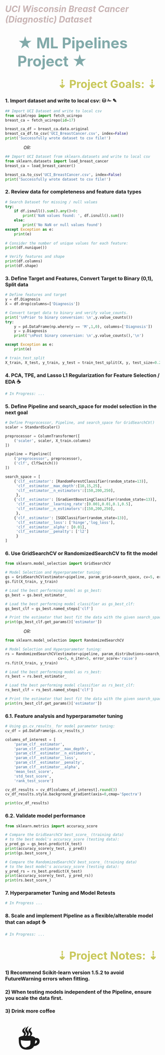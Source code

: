 # <div style="color:rgb(200,180,180)"> ***UCI Wisconsin Breast Cancer (Diagnostic) Dataset*** </div>

## <div style="margin-left:40px;color:rgb(130,170,170);font-size:48px"> &#9733;  ML Pipelines Project  &#9733;

### <div style="margin-left:170px;color:rgb(200,200,90);font-size:36px"> &#8675; Project Goals: &#8675;</div>

### 1. Import dataset and write to local csv:  &#9921; &#9985; &#9998;
```python
## Import UCI Dataset and write to local csv
from ucimlrepo import fetch_ucirepo
breast_ca = fetch_ucirepo(id=17)

breast_ca_df = breast_ca.data.original
breast_ca_df.to_csv('UCI_BreastCancer.csv', index=False)
print('Successfully wrote dataset to csv file!')
```
*<div style="margin-left: 60px;"> OR: </div>*
```python
## Import UCI Dataset from sklearn.datasets and write to local csv
from sklearn.datasets import load_breast_cancer
breast_ca = load_breast_cancer()

breast_ca.to_csv('UCI_BreastCancer.csv', index=False)
print('Successfully wrote dataset to csv file!')
```
###
### 2. Review data for completeness and feature data types 
```python
# Search Dataset for missing / null values
try:
    if df.isnull().sum().any()>0:
        print('NaN values found: ', df.isnull().sum())
    else:
        print('No NaN or null values found')
except Exception as e:
    print(e)
    
# Consider the number of unique values for each feature:
print(df.nunique())

# Verify features and shape
print(df.columns)
print(df.shape)
```
###
### 3. Define Target and Features, Convert Target to Binary (0,1), Split data
```python
# Define features and target
y = df.Diagnosis
X = df.drop(columns=['Diagnosis'])

# Convert target data to binary and verify value_counts.
print('\nPrior to binary conversion: \n',y.value_counts())
try:
    y = pd.DataFrame(np.where(y == 'M',1,0), columns=['Diagnosis'])
    y = y.Diagnosis
    print('\nPost binary conversion: \n',y.value_counts(),'\n')

except Exception as e:
    print(e)

# train_test_split
X_train, X_test, y_train, y_test = train_test_split(X, y, test_size=0.2, random_state=13)
```
###
### 4. PCA, TPE, and Lasso L1 Regularization for Feature Selection / EDA &#9749;
```python
# In Progress: ...
```
###
### 5. Define Pipeline and search_space for model selection in the next goal
```python
# Define Preprocessor, Pipeline, and search_space for GridSearchCV()
scaler = StandardScaler()

preprocessor = ColumnTransformer([
    ('scaler', scaler, X_train.columns)
])

pipeline = Pipeline([
    ('preprocessor', preprocessor),
    ('clf', ClfSwitch())
])

search_space = [
    {'clf__estimator': [RandomForestClassifier(random_state=13)],
     'clf__estimator__max_depth':[10,15,25],
     'clf__estimator__n_estimators':[150,200,250],
     },
    {'clf__estimator': [GradientBoostingClassifier(random_state=13)],
     'clf__estimator__learning_rate':[0.001,0.01,0.1,0.5],
     'clf__estimator__n_estimators':[150,200,250],
     },
    {'clf__estimator': [SGDClassifier(random_state=13)],
     'clf__estimator__loss': ['hinge','log_loss'],
     'clf__estimator__alpha': [0.01],
     'clf__estimator__penalty': ['l2']
     }
]
```
###
### 6. Use GridSearchCV or RandomizedSearchCV to fit the model 
```python
from sklearn.model_selection import GridSearchCV

# Model Selection and Hyperparameter tuning:
gs = GridSearchCV(estimator=pipeline, param_grid=search_space, cv=5, error_score='raise')
gs.fit(X_train, y_train)

# Load the best performing model as gs_best:
gs_best = gs.best_estimator_

# Load the best performing model classifier as gs_best_clf:
gs_best_clf = gs_best.named_steps['clf']

# Print the estimator that best fit the data with the given search_space:
print(gs_best_clf.get_params()['estimator'])
```
*<div style="margin-left: 60px;"> OR: </div>*
```python
from sklearn.model_selection import RandomizedSearchCV

# Model Selection and Hyperparameter tuning:
rs = RandomizedSearchCV(estimator=pipeline, param_distributions=search_space, 
                        cv=5, n_iter=5, error_score='raise')
rs.fit(X_train, y_train)

# Load the best performing model as rs_best:
rs_best = rs.best_estimator_

# Load the best performing model classifier as rs_best_clf:
rs_best_clf = rs_best.named_steps['clf']

# Print the estimator that best fit the data with the given search_space:
print(rs_best_clf.get_params()['estimator'])
```
###
### 6.1. Feature analysis and hyperparameter tuning
```python
# Using gs.cv_results_ for model parameter tuning:
cv_df = pd.DataFrame(gs.cv_results_)

columns_of_interest = [
    'param_clf__estimator',
    'param_clf__estimator__max_depth',
    'param_clf__estimator__n_estimators',
    'param_clf__estimator__loss',
    'param_clf__estimator__penalty',
    'param_clf__estimator__alpha',
    'mean_test_score',
    'std_test_score',
    'rank_test_score']

cv_df_results = cv_df[columns_of_interest].round(3)
cv_df_results.style.background_gradient(axis=0,cmap='Spectra')

print(cv_df_results)
```
###
### 6.2. Validate model performance
```python
from sklearn.metrics import accuracy_score

# Compare the GridSearchCV best_score_ (training data)
# to the best model's accuracy_score (testing data):
y_pred_gs = gs_best.predict(X_test)
print(accuracy_score(y_test, y_pred))
print(gs.best_score_)

# Compare the RandomizedSearchCV best_score_ (training data) 
# to the best model's accuracy_score (testing data):
y_pred_rs = rs_best.predict(X_test)
print(accuracy_score(y_test, y_pred_rs))
print(rs.best_score_)
```
###
### 7. Hyperparameter Tuning and Model Retests
```python
# In Progress ...
```
###
### 8. Scale and implement Pipeline as a flexible/alterable model that can adapt  &#9749;
```python
# In Progress: ...
```
#
#
### <div style="margin-left:170px;color:rgb(200,200,90);font-size:36px"> &#8675; Project Notes: &#8675;</div>
###
### 1) Recommend Scikit-learn version 1.5.2 to avoid FutureWarning errors when fitting.
### 2) When testing models independent of the Pipeline, ensure you scale the data first.
### 3) Drink more coffee

### <div style="font-size:86px;margin-left:40px"> &#9749; </div>
<!--
Please don't delete
&#9733; &#9968; &#9749; &#10004; &#10008; &#9921; &#9985; &#9998;
-->

